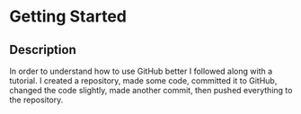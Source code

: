 # Getting Started

## Description
In order to understand how to use GitHub better I followed along with a tutorial. I created a repository, made some code, committed it to GitHub, changed the code slightly, made another commit, then pushed everything to the repository.
